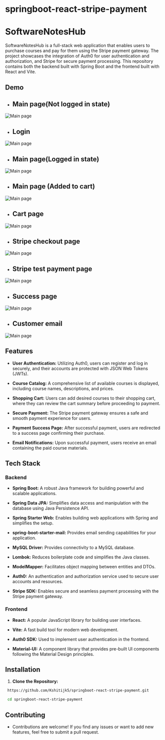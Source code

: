 # springboot-react-stripe-payment
# SoftwareNotesHub

SoftwareNotesHub is a full-stack web application that enables users to purchase courses and pay for them using the Stripe payment gateway. The project showcases the integration of Auth0 for user authentication and authorization, and Stripe for secure payment processing. This repository contains both the backend built with Spring Boot and the frontend built with React and Vite.

## Demo
- ## Main page(Not logged in state)
![Main page](https://i.imgur.com/IYuwvoW.png)
- ## Login
![Main page](https://i.imgur.com/lihl579.png)
- ## Main page(Logged in state)
![Main page](https://i.imgur.com/StGrvkD.png)
- ## Main page (Added to cart)
![Main page](https://i.imgur.com/yvCo8SO.png)
- ## Cart page
![Main page](https://i.imgur.com/ylq34n9.png)
- ## Stripe checkout page
![Main page](https://i.imgur.com/p6mjQX8.png)
- ## Stripe test payment page
![Main page](https://i.imgur.com/nYhBIXK.png)
- ## Success page
![Main page](https://i.imgur.com/eNQzo1n.png)
- ## Customer email
![Main page](https://i.imgur.com/w1pEsuA.png)


## Features

- **User Authentication:** Utilizing Auth0, users can register and log in securely, and their accounts are protected with JSON Web Tokens (JWTs).

- **Course Catalog:** A comprehensive list of available courses is displayed, including course names, descriptions, and prices.

- **Shopping Cart:** Users can add desired courses to their shopping cart, where they can review the cart summary before proceeding to payment.

- **Secure Payment:** The Stripe payment gateway ensures a safe and smooth payment experience for users.

- **Payment Success Page:** After successful payment, users are redirected to a success page confirming their purchase.

- **Email Notifications:** Upon successful payment, users receive an email containing the paid course materials.

## Tech Stack

### Backend

- **Spring Boot:** A robust Java framework for building powerful and scalable applications.

- **Spring Data JPA:** Simplifies data access and manipulation with the database using Java Persistence API.

- **Spring Starter Web:** Enables building web applications with Spring and simplifies the setup.

- **spring-boot-starter-mail:** Provides email sending capabilities for your application.

- **MySQL Driver:** Provides connectivity to a MySQL database.

- **Lombok:** Reduces boilerplate code and simplifies the Java classes.

- **ModelMapper:** Facilitates object mapping between entities and DTOs.

- **Auth0:** An authentication and authorization service used to secure user accounts and resources.

- **Stripe SDK:** Enables secure and seamless payment processing with the Stripe payment gateway.

### Frontend

- **React:** A popular JavaScript library for building user interfaces.

- **Vite:** A fast build tool for modern web development.

- **Auth0 SDK:** Used to implement user authentication in the frontend.

- **Material-UI:** A component library that provides pre-built UI components following the Material Design principles.

## Installation

1. **Clone the Repository:**

```bash
 https://github.com/Kshitijk5/springboot-react-stripe-payment.git

 cd springboot-react-stripe-payment
```


## Contributing
 - Contributions are welcome! If you find any issues or want to add new features, feel free to submit a pull request.
